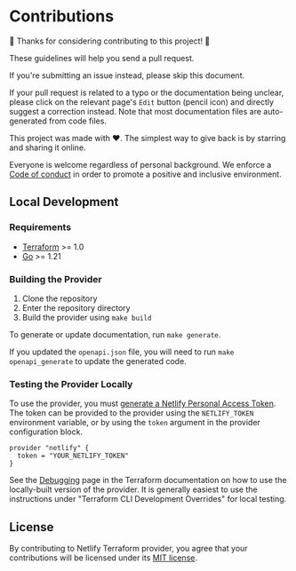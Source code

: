 # Contributions

🎉 Thanks for considering contributing to this project! 🎉

These guidelines will help you send a pull request.

If you're submitting an issue instead, please skip this document.

If your pull request is related to a typo or the documentation being unclear, please click on the relevant page's `Edit`
button (pencil icon) and directly suggest a correction instead. Note that most documentation files are auto-generated from code files.

This project was made with ❤️. The simplest way to give back is by starring and sharing it online.

Everyone is welcome regardless of personal background. We enforce a [Code of conduct](CODE_OF_CONDUCT.md) in order to
promote a positive and inclusive environment.

## Local Development

### Requirements

- [Terraform](https://developer.hashicorp.com/terraform/downloads) >= 1.0
- [Go](https://golang.org/doc/install) >= 1.21

### Building the Provider

1. Clone the repository
1. Enter the repository directory
1. Build the provider using `make build`

To generate or update documentation, run `make generate`.

If you updated the `openapi.json` file, you will need to run `make openapi_generate` to update the generated code.

### Testing the Provider Locally

To use the provider, you must [generate a Netlify Personal Access Token](https://docs.netlify.com/cli/get-started/#obtain-a-token-in-the-netlify-ui). The token can be provided to the provider using the `NETLIFY_TOKEN` environment variable, or by using the `token` argument in the provider configuration block.

```hcl
provider "netlify" {
  token = "YOUR_NETLIFY_TOKEN"
}
```

See the [Debugging](https://developer.hashicorp.com/terraform/plugin/debugging) page in the Terraform documentation on how to use the locally-built version of the provider. It is generally easiest to use the instructions under "Terraform CLI Development Overrides" for local testing.

## License

By contributing to Netlify Terraform provider, you agree that your contributions will be licensed under its
[MIT license](LICENSE).